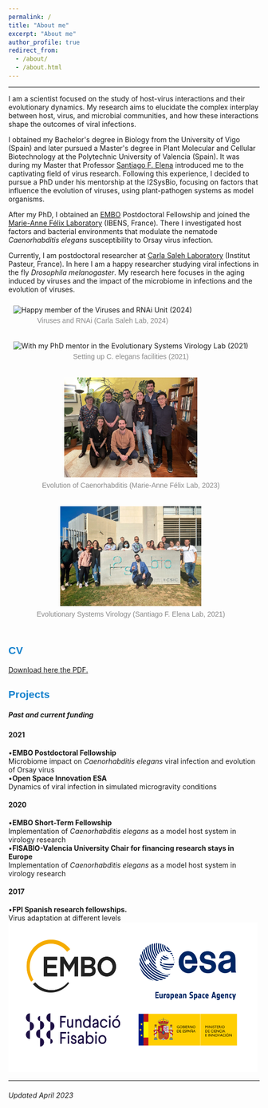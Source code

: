```yaml
---
permalink: /
title: "About me"
excerpt: "About me"
author_profile: true
redirect_from: 
  - /about/
  - /about.html
---
```



<style>
.gallery-container {
  display: flex;
  flex-wrap: nowrap;
  padding: 0;
}

.gallery-item {
  padding: 10px;
  text-align: center;
}

.gallery-item img {
  width: auto;
  height: 200px;
  object-fit: cover;
}

.gallery-item p {
  margin-top: 5px;
  color: #888;
  font-size: 14px;
  font-family: Arial, sans-serif;
}
</style>

<hr/>

I am a scientist focused on the study of host-virus interactions and their evolutionary dynamics. My research aims to elucidate the complex interplay between host, virus, and microbial communities, and how these interactions shape the outcomes of viral infections.

I obtained my Bachelor's degree in Biology from the University of Vigo (Spain) and later pursued a Master's degree in Plant Molecular and Cellular Biotechnology at the Polytechnic University of Valencia (Spain). It was during my Master that Professor [Santiago F. Elena](https://sfelenalab.csic.es/sfelena/) introduced me to the captivating field of virus research. Following this experience, I decided to pursue a PhD under his mentorship at the I2SysBio, focusing on factors that influence the evolution of viruses, using plant-pathogen systems as model organisms.

After my PhD, I obtained an [EMBO](https://www.embo.org/about-embo/mission/) Postdoctoral Fellowship and joined the [Marie-Anne Félix Laboratory](https://www.ibens.ens.fr/?rubrique29&lang=en) (IBENS, France). There I investigated host factors and bacterial environments that modulate the nematode *Caenorhabditis elegans* susceptibility to Orsay virus infection.

Currently, I am postdoctoral researcher at [Carla Saleh Laboratory](http://salehlab.eu) (Institut Pasteur, France). In here I am a happy researcher studying viral infections in the fly *Drosophila melanogaster*. My research here focuses in the aging induced by viruses and the impact of the microbiome in infections and the evolution of viruses.

<html lang="en">
<head>
<meta charset="UTF-8">
<meta name="viewport" content="width=device-width, initial-scale=1.0">
<title>Gallery Layout</title>
<style>
  .gallery-container {
    display: flex;
    flex-wrap: wrap;
    padding: 0;
    margin: 0;
  }

  .gallery-item {
    flex: 0 0 100%; /* Make the first image take the full row */
    text-align: center; /* Center the image and text */
  }

  .gallery-item img {
    width: 100%; /* Adjust based on your preference */
    height: auto;
  }

  .gallery-row {
    display: flex;
    flex-wrap: wrap;
  }

  .gallery-row .gallery-item {
    flex: 1; /* Make these images share the row equally */
  }

  /* Additional styling for images and paragraphs if needed */
  .gallery-item p {
    text-align: center;
  }
</style>
</head>
<body>

<div class="gallery-container">
  <!-- First row with a single image -->
  <div class="gallery-item">
    <img src="/images/VIA_2024.jpg" alt="Happy member of the Viruses and RNAi Unit (2024)" />
    <p>Viruses and RNAi (Carla Saleh Lab, 2024)</p>
  </div>

  <!-- Second row with two images -->
  <div class="gallery-row">
    <div class="gallery-item">
      <img src="/images/New_20211108_Santi.jpeg" alt="With my PhD mentor in the Evolutionary Systems Virology Lab (2021)" />
      <p>Setting up C. elegans facilities (2021)</p>
    </div>
    <div class="gallery-item">
      <img src="/images/Felix_lab_2023.JPEG" alt="Félix Team (2023)" />
      <p> Evolution of Caenorhabditis (Marie-Anne Félix Lab, 2023)</p>
    </div>
      <!-- Last row with a single image -->
  <div class="gallery-item">
    <img src="/images/EvoSysVir_2021.jpg" alt="Evolutionary Systems Virology Lab (2024)" />
    <p> Evolutionary Systems Virology (Santiago F. Elena Lab, 2021)</p>
  </div>
  </div>
</div>

</body>
</html>

 <div>
    <div class="card">
      <span style="font-family: 'Arial', sans-serif; font-weight: bold; color: #1280CD;"> <h2>CV</h2> </span>
<a href="https://github.com/GonzalezRvirus/RubenGonzalez.github.io/raw/master/_pages/CV.pdf" target="_blank">Download here the PDF.</a>
    </div>
    <div class="card">
      <span style="font-family: 'Arial', sans-serif; font-weight: bold; color: #1280CD;"> <h2>Projects</h2> </span>
      <h5>Past and current funding</h5>
      <h4>2021</h4>
      •<b>EMBO Postdoctoral Fellowship</b><br/>
      Microbiome impact on <i>Caenorhabditis elegans</i> viral infection and evolution of Orsay virus<br/>
      •<b>Open Space Innovation ESA</b><br/>
      Dynamics of viral infection in simulated microgravity conditions<br/>
      <h4>2020</h4>
      •<b>EMBO Short-Term Fellowship</b><br/>
      Implementation of <i>Caenorhabditis elegans</i> as a model host system in virology research<br/>
      •<b>FISABIO-Valencia University Chair for financing research stays in Europe</b><br/>
      Implementation of <i>Caenorhabditis elegans</i> as a model host system in virology research<br/>
      <h4>2017</h4>
      •<b>FPI Spanish research fellowships.</b><br/>
      Virus adaptation at different levels<br/>
<img src="/images/funding.png" alt="hi" class="center" height="300" width="500"/> 
       </div>

<hr/>
<div class="footer">
  <h6>Updated April 2023</h6>
</div>
 
